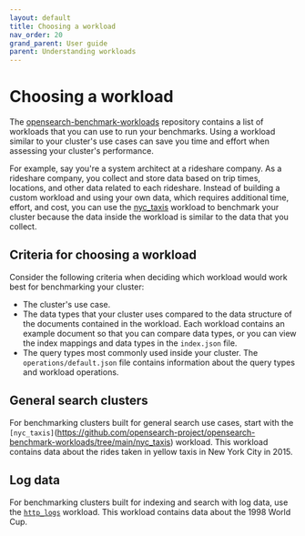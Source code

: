 ```yaml
---
layout: default
title: Choosing a workload
nav_order: 20
grand_parent: User guide
parent: Understanding workloads
---
```


# Choosing a workload

The [opensearch-benchmark-workloads](https://github.com/opensearch-project/opensearch-benchmark-workloads) repository contains a list of workloads that you can use to run your benchmarks. Using a workload similar to your cluster's use cases can save you time and effort when assessing your cluster's performance. 

For example, say you're a system architect at a rideshare company. As a rideshare company, you collect and store data based on trip times, locations, and other data related to each rideshare. Instead of building a custom workload and using your own data, which requires additional time, effort, and cost, you can use the [nyc_taxis](https://github.com/opensearch-project/opensearch-benchmark-workloads/tree/main/nyc_taxis) workload to benchmark your cluster because the data inside the workload is similar to the data that you collect. 

## Criteria for choosing a workload

Consider the following criteria when deciding which workload would work best for benchmarking your cluster:

- The cluster's use case. 
- The data types that your cluster uses compared to the data structure of the documents contained in the workload. Each workload contains an example document so that you can compare data types, or you can view the index mappings and data types in the `index.json` file.
- The query types most commonly used inside your cluster. The `operations/default.json` file contains information about the query types and workload operations. 

## General search clusters

For benchmarking clusters built for general search use cases, start with the `[nyc_taxis]`(https://github.com/opensearch-project/opensearch-benchmark-workloads/tree/main/nyc_taxis) workload. This workload contains data about the rides taken in yellow taxis in New York City in 2015. 

## Log data

For benchmarking clusters built for indexing and search with log data, use the [`http_logs`](https://github.com/opensearch-project/opensearch-benchmark-workloads/tree/main/http_logs) workload. This workload contains data about the 1998 World Cup.
